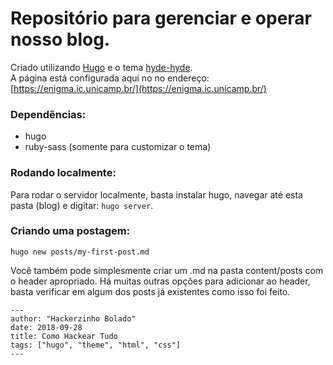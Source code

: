 # Repositório para gerenciar e operar nosso blog.

Criado utilizando [Hugo](https://gohugo.io/) e o tema [hyde-hyde](https://themes.gohugo.io/hyde-hyde/). <br/>
A página está configurada aqui no no endereço: [https://enigma.ic.unicamp.br/](https://enigma.ic.unicamp.br/)


### Dependências:
* hugo
* ruby-sass (somente para customizar o tema)

### Rodando localmente:
Para rodar o servidor localmente, basta instalar hugo, navegar até esta pasta (blog) e digitar: ```hugo server```.


### Criando uma postagem:
```
hugo new posts/my-first-post.md
```
Você também pode simplesmente criar um .md na pasta content/posts com o header apropriado.
Há muitas outras opções para adicionar ao header, basta verificar em algum dos posts já existentes como isso foi feito.

```
---
author: "Hackerzinho Bolado"
date: 2018-09-28
title: Como Hackear Tudo
tags: ["hugo", "theme", "html", "css"]
---
```
